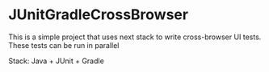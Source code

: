 # JUnitGradleCrossBrowser

This is a simple project that uses next stack to write cross-browser UI tests. These tests can be run in parallel

Stack: Java + JUnit + Gradle 
